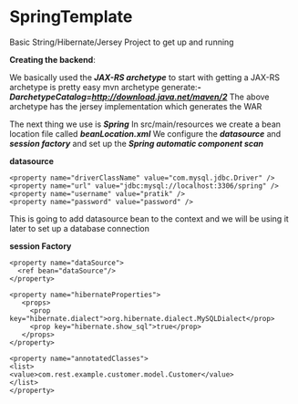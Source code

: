 SpringTemplate
==============
Basic String/Hibernate/Jersey Project to get up and running

**Creating the backend**:

We basically used the ***JAX-RS archetype*** to start with 
getting a JAX-RS archetype is pretty easy
mvn archetype generate:***-DarchetypeCatalog=http://download.java.net/maven/2***
The above archetype has the jersey implementation which generates the WAR

The next thing we use is ***Spring***
In src/main/resources we create a bean location file called ***beanLocation.xml***
We configure the ***datasource*** and ***session factory*** and set up the ***Spring automatic component scan***

**datasource**


<bean id="dataSource" 
class="org.springframework.jdbc.datasource.DriverManagerDataSource">

	<property name="driverClassName" value="com.mysql.jdbc.Driver" />
	<property name="url" value="jdbc:mysql://localhost:3306/spring" />
	<property name="username" value="pratik" />
	<property name="password" value="password" />
</bean>
This is going to add datasource bean to the context and we will be using it later to set up a database connection

**session Factory**
<bean id="sessionFactory" 
class="org.springframework.orm.hibernate3.annotation.AnnotationSessionFactoryBean">
 
    <property name="dataSource">
      <ref bean="dataSource"/>
    </property>
 
    <property name="hibernateProperties">
       <props>
         <prop key="hibernate.dialect">org.hibernate.dialect.MySQLDialect</prop>
         <prop key="hibernate.show_sql">true</prop>
       </props>
    </property>
 
    <property name="annotatedClasses">
	<list>
	<value>com.rest.example.customer.model.Customer</value>
	</list>
    </property>
</bean>

